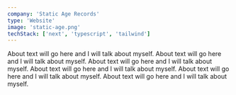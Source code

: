 ```yaml
---
company: 'Static Age Records'
type: 'Website'
image: 'static-age.png'
techStack: ['next', 'typescript', 'tailwind']
---
```

About text will go here and I will talk about myself. About text will go here and I will talk about myself. About text will go here and I will talk about myself. About text will go here and I will talk about myself. About text will go here and I will talk about myself. About text will go here and I will talk about myself.
